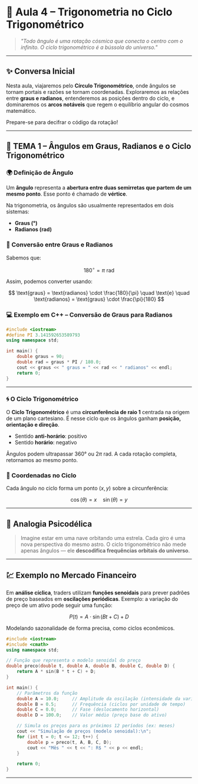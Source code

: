 # 🌌 Aula 4 – Trigonometria no Ciclo Trigonométrico

> *"Todo ângulo é uma rotação cósmica que conecta o centro com o infinito. O ciclo trigonométrico é a bússola do universo."*

---

## ✨ Conversa Inicial

Nesta aula, viajaremos pelo **Círculo Trigonométrico**, onde ângulos se tornam portais e razões se tornam coordenadas. Exploraremos as relações entre **graus e radianos**, entenderemos as posições dentro do ciclo, e dominaremos os **arcos notáveis** que regem o equilíbrio angular do cosmos matemático.

Prepare-se para decifrar o código da rotação!

---

## 🧭 TEMA 1 – Ângulos em Graus, Radianos e o Ciclo Trigonométrico

### 🌍 Definição de Ângulo

Um **ângulo** representa a **abertura entre duas semirretas que partem de um mesmo ponto**. Esse ponto é chamado de **vértice**.

Na trigonometria, os ângulos são usualmente representados em dois sistemas:

* **Graus (°)**
* **Radianos (rad)**

### 🔄 Conversão entre Graus e Radianos

Sabemos que:

$$
180^\circ = \pi \text{ rad}
$$

Assim, podemos converter usando:

$$
\text{graus} = \text{radianos} \cdot \frac{180}{\pi} \quad \text{e} \quad \text{radianos} = \text{graus} \cdot \frac{\pi}{180}
$$

### 💻 Exemplo em C++ – Conversão de Graus para Radianos

```cpp
#include <iostream>
#define PI 3.141592653589793
using namespace std;

int main() {
    double graus = 90;
    double rad = graus * PI / 180.0;
    cout << graus << " graus = " << rad << " radianos" << endl;
    return 0;
}
```

---

### 🌀 O Ciclo Trigonométrico

O **Ciclo Trigonométrico** é uma **circunferência de raio 1** centrada na origem de um plano cartesiano. É nesse ciclo que os ângulos ganham **posição, orientação e direção**.

* Sentido **anti-horário**: positivo
* Sentido **horário**: negativo

Ângulos podem ultrapassar 360° ou $2\pi$ rad. A cada rotação completa, retornamos ao mesmo ponto.

### 📐 Coordenadas no Ciclo

Cada ângulo no ciclo forma um ponto $(x, y)$ sobre a circunferência:

$$
\cos(\theta) = x \quad \sin(\theta) = y
$$

---

## 💫 Analogia Psicodélica

> Imagine estar em uma nave orbitando uma estrela. Cada giro é uma nova perspectiva do mesmo astro. O ciclo trigonométrico não mede apenas ângulos — ele **descodifica frequências orbitais do universo**.

---

## 💹 Exemplo no Mercado Financeiro

Em **análise cíclica**, traders utilizam **funções senoidais** para prever padrões de preço baseados em **oscilações periódicas**.
Exemplo: a variação do preço de um ativo pode seguir uma função:

$$
P(t) = A \cdot \sin(Bt + C) + D
$$

Modelando sazonalidade de forma precisa, como ciclos econômicos.
```cpp
#include <iostream>
#include <cmath>
using namespace std;

// Função que representa o modelo senoidal do preço
double preco(double t, double A, double B, double C, double D) {
    return A * sin(B * t + C) + D;
}

int main() {
    // Parâmetros da função
    double A = 10.0;     // Amplitude da oscilação (intensidade da variação)
    double B = 0.5;      // Frequência (ciclos por unidade de tempo)
    double C = 0.0;      // Fase (deslocamento horizontal)
    double D = 100.0;    // Valor médio (preço base do ativo)

    // Simula os preços para os próximos 12 períodos (ex: meses)
    cout << "Simulação de preços (modelo senoidal):\n";
    for (int t = 0; t <= 12; t++) {
        double p = preco(t, A, B, C, D);
        cout << "Mês " << t << ": R$ " << p << endl;
    }

    return 0;
}
```
---
